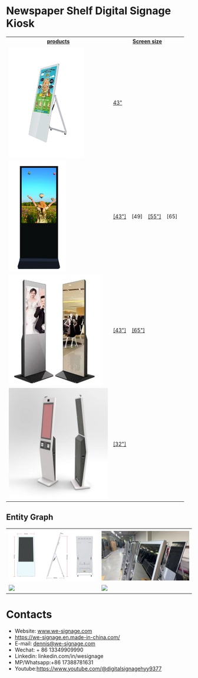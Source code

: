 # Newspaper Shelf Digital Signage Kiosk


<table textalign="center">
<tr>
    <th><a href="">products</a></th>
    <th><a href="">Screen size</a></th>
    
</tr>
<tr>
    <td><a href=""><img src="../img/3.jpg" width="auto" height="300"/></a></td>
    <td>
        <a href="./specification/43.png">43"</a>&nbsp;&nbsp;&nbsp;
    </td>
</tr>

<tr>
    <td><a href=""><img src="./img/v-49.jpg" width="auto" height="300"/></a></td>
    <td>
        <a href="./specification/43inch.jpg">[43"]</a>&nbsp;&nbsp;&nbsp;
        [49]&nbsp;&nbsp;&nbsp;
        <a href="./specification/55inch.jpg">[55"]</a>&nbsp;&nbsp;&nbsp;
        [65]&nbsp;&nbsp;&nbsp;
    </td>
</tr>


<tr>
    <td><a href=""><img src="./img/mirror_plane.png" width="auto" height="300"/></a></td>
    <td>
        <a href="./specification/43_mirror.png">[43"]</a>&nbsp;&nbsp;&nbsp;
        <a href="./specification/65_mirror.png">[65"]</a>&nbsp;&nbsp;&nbsp;
    </td>
</tr>

<tr>
    <td><a href=""><img src="./img/q-32.png" width="auto" height="300"/></a></td>
    <td>
        <a href="./specification/q-32.png">[32"]</a>&nbsp;&nbsp;&nbsp;
    </td>
</tr>


</table>

## Entity Graph

<table>

<tr>
    <td width="50%"><img src="./img/43size.jpg" width="auto" height="auto"/></td>
    <td>
    <img src="./img/p2.jpg" width="auto" height="auto"/>
    </td>
   
</tr>
<tr>
    <td width="50%">
     <img src="./img/p1.jpg" width="auto" height="auto"/>
    </td>
     <td width="50%">
     <img src="./img/p3.jpg" width="auto" height="auto"/>
    </td>
</tr>

</table>

# Contacts

- Website: www.we-signage.com
- https://we-signage.en.made-in-china.com/
- E-mail: dennis@we-signage.com
- Wechat: + 86 13349909990
- Linkedin: linkedin.com/in/wesignage
- MP/Whatsapp:+86 17388781631
- Youtube:<a href="https://www.youtube.com/@digitalsignagehyy9377">https://www.youtube.com/@digitalsignagehyy9377</a>